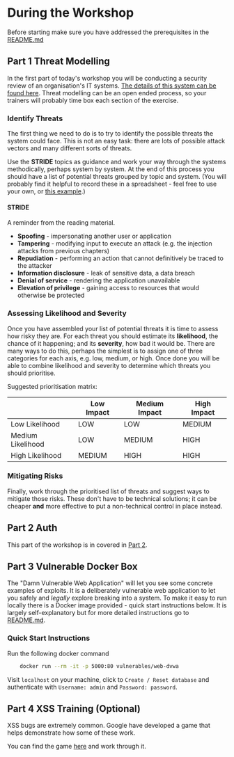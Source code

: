 # During the Workshop

Before starting make sure you have addressed the prerequisites in the [README.md](README.md)

## Part 1 Threat Modelling

In the first part of today's workshop you will be conducting a security review of an organisation's IT systems. [The details of this system can be found here](./Scenarios/Alpha_Organisation/description.md). Threat modelling can be an open ended process, so your trainers will probably time box each section of the exercise.

### Identify Threats

The first thing we need to do is to try to identify the possible threats the system could face. This is not an easy task: there are lots of possible attack vectors and many different sorts of threats.

Use the **STRIDE** topics as guidance and work your way through the systems methodically, perhaps system by system. At the end of this process you should have a list of potential threats grouped by topic and system. (You will probably find it helpful to record these in a spreadsheet - feel free to use your own, or [this example](https://docs.google.com/spreadsheets/d/1BWj_jrJ2HiHTRaoW6_pPVgN1W0zAnvOM0v7WUYG9lw8/edit?usp=sharing).)

#### STRIDE

A reminder from the reading material.

- **Spoofing** - impersonating another user or application
- **Tampering** - modifying input to execute an attack (e.g. the injection attacks from previous chapters)
- **Repudiation** - performing an action that cannot definitively be traced to the attacker
- **Information disclosure** - leak of sensitive data, a data breach
- **Denial of service** - rendering the application unavailable
- **Elevation of privilege** - gaining access to resources that would otherwise be protected

### Assessing Likelihood and Severity

Once you have assembled your list of potential threats it is time to assess how risky they are. For each threat you should estimate its **likelihood**, the chance of it happening; and its **severity**, how bad it would be. There are many ways to do this, perhaps the simplest is to assign one of three categories for each axis, e.g. low, medium, or high. Once done you will be able to combine likelihood and severity to determine which threats you should prioritise.

Suggested prioritisation matrix:

|                   | Low Impact | Medium Impact | High Impact |
| ----------------- | ---------- | ------------- | ----------- |
| Low Likelihood    | LOW        | LOW           | MEDIUM      |
| Medium Likelihood | LOW        | MEDIUM        | HIGH        |
| High Likelihood   | MEDIUM     | HIGH          | HIGH        |

### Mitigating Risks

Finally, work through the prioritised list of threats and suggest ways to mitigate those risks. These don't have to be technical solutions; it can be cheaper **and** more effective to put a non-technical control in place instead.

## Part 2 Auth

This part of the workshop is in covered in [Part 2](./part_2.md).

## Part 3 Vulnerable Docker Box

The "Damn Vulnerable Web Application" will let you see some concrete examples of exploits. It is a deliberately vulnerable web application to let you safely and _legally_ explore breaking into a system. To make it easy to run locally there is a Docker image provided - quick start instructions below. It is largely self-explanatory but for more detailed instructions go to [README.md](https://github.com/opsxcq/docker-vulnerable-dvwa/blob/master/README.md).

### Quick Start Instructions

Run the following docker command

```bash
    docker run --rm -it -p 5000:80 vulnerables/web-dvwa
```

Visit `localhost` on your machine, click to `Create / Reset database` and authenticate with `Username: admin` and `Password: password`.

## Part 4 XSS Training (Optional)

XSS bugs are extremely common. Google have developed a game that helps demonstrate how some of these work.

You can find the game [here](https://xss-game.appspot.com/) and work through it.
